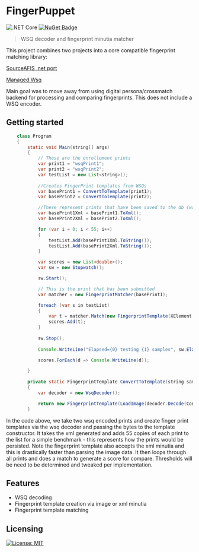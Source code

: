 # FingerPuppet

![.NET Core](https://github.com/joskraps/FingerPuppet/workflows/.NET%20Core/badge.svg)
[![NuGet Badge](https://buildstats.info/nuget/FingerPuppet)](https://www.nuget.org/packages/FingerPuppet/)

> WSQ decoder and fingerprint minutia matcher

This project combines two projects into a core compatible fingerprint matching library:

[SourceAFIS .net port](https://github.com/robertvazan/sourceafis-net)

[Managed.Wsq](https://github.com/grandchamp/Managed.Wsq)

Main goal was to move away from using digital persona/crossmatch backend for processing and comparing fingerprints. This does not include a WSQ encoder.

## Getting started

```java
    class Program
    {
        static void Main(string[] args)
        {
            // These are the enrollement prints
            var print1 = "wsqPrint1";
            var print2 = "wsqPrint2";
            var testList = new List<string>();
            
            //Creates FingerPrint templates from WSQs 
            var basePrint1 = ConvertToTemplate(print1);
            var basePrint2 = ConvertToTemplate(print2);

            //These represent prints that have been saved to the db (want to save the xml minutia)
            var basePrint1Xml = basePrint1.ToXml();
            var basePrint2Xml = basePrint2.ToXml();

            for (var i = 0; i < 55; i++)
            {
                testList.Add(basePrint1Xml.ToString());
                testList.Add(basePrint2Xml.ToString());
            }

            var scores = new List<double>();
            var sw = new Stopwatch();

            sw.Start();

            // This is the print that has been submitted
            var matcher = new FingerprintMatcher(basePrint1);

            foreach (var s in testList)
            {
                var t = matcher.Match(new FingerprintTemplate(XElement.Parse(s)));
                scores.Add(t);
            }
            
            sw.Stop();
            
            Console.WriteLine("Elapsed={0} testing {1} samples", sw.Elapsed, testList.Count);

            scores.ForEach(d => Console.WriteLine(d));

        }
        
        private static FingerprintTemplate ConvertToTemplate(string sample)
        {
            var decoder = new WsqDecoder();

            return new FingerprintTemplate(LoadImage(decoder.Decode(Convert.FromBase64String(sample))));
        }
```

In the code above, we take two wsq encoded prints and create finger print templates via the wsq decoder and passing the bytes to the template constructor. It takes the xml generated and adds 55 copies of each print to the list for a simple benchmark - this represents how the prints would be persisted. Note the fingerprint template also accepts the xml minutia and this is drastically faster than parsing the image data. It then loops through all prints and does a match to generate a score for compare. Thresholds will be need to be determined and tweaked per implementation.


## Features

* WSQ decoding
* Fingerprint template creation via image or xml minutia
* Fingerprint template matching


## Licensing

[![License: MIT](https://img.shields.io/badge/License-MIT-yellow.svg)](https://opensource.org/licenses/MIT)
